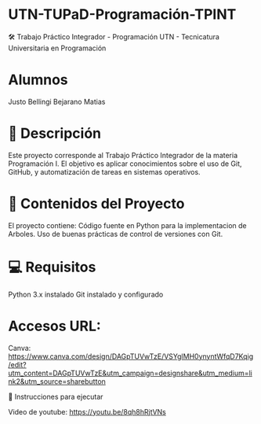 # UTN-TUPaD-Programación-TPINT
🛠️ Trabajo Práctico Integrador - Programación
UTN - Tecnicatura Universitaria en Programación

# Alumnos
Justo Bellingi
Bejarano Matias

# 📌 Descripción
Este proyecto corresponde al Trabajo Práctico Integrador de la materia Programación I.
El objetivo es aplicar conocimientos sobre el uso de Git, GitHub, y automatización de tareas en sistemas operativos.

# 🧾 Contenidos del Proyecto
El proyecto contiene:
Código fuente en Python para la implementacion de Arboles.
Uso de buenas prácticas de control de versiones con Git.

# 💻 Requisitos
Python 3.x instalado
Git instalado y configurado
# Accesos URL:

Canva: https://www.canva.com/design/DAGpTUVwTzE/VSYglMH0ynyntWfqD7Kqig/edit?utm_content=DAGpTUVwTzE&utm_campaign=designshare&utm_medium=link2&utm_source=sharebutton

🚀 Instrucciones para ejecutar

Video de youtube: https://youtu.be/8qh8hRjtVNs
